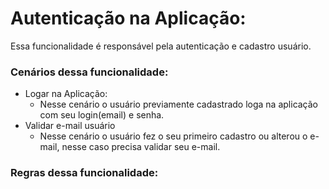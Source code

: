 # Autenticação na Aplicação:

Essa funcionalidade é responsável pela autenticação e cadastro usuário.

### Cenários dessa funcionalidade:

+ Logar na Aplicação:
    - Nesse cenário o usuário previamente cadastrado loga na aplicação com seu login(email) e senha.
+ Validar e-mail usuário
    - Nesse cenário o usuário fez o seu primeiro cadastro ou alterou o e-mail, nesse caso precisa validar seu e-mail.

### Regras dessa funcionalidade:

